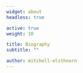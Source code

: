 ```yaml
---
widget: about
headless: true

active: true
weight: 10

title: Biography
subtitle: ""

author: mitchell-olsthoorn
---
```

